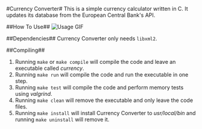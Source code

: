 #Currency Converter#
This is a simple currency calculator written in C. It updates its database from the European Central Bank's API.

##How To Use##
![Usage GIF](https://i.imgur.com/AsF86cz.gif)

##Dependencies##
Currency Converter only needs `libxml2`.

##Compiling##
1. Running `make` or `make compile` will compile the code and leave an executable called _currency_.
2. Running `make run` will compile the code and run the executable in one step.
3. Running `make test` will compile the code and perform memory tests using _valgrind_.
4. Running `make clean` will remove the executable and only leave the code files.
5. Running `make install` will install Currency Converter to _usr/local/bin_ and running `make uninstall` will remove it.
